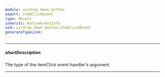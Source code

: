 ```yaml
---
module: ui/drop_down_button
export: ItemClickEvent
type: Object
inherits: NativeEventInfo
uid: ui/drop_down_button:ItemClickEvent
generateTypeLink: 
---
```

---
##### shortDescription
The type of the itemClick event handler's argument.

---
<!-- Description goes here -->